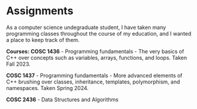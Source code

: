 # Assignments
As a computer science undegraduate student, I have taken many programming classes throughout the course of my education, and I wanted a place to keep track of them.

**Courses:**
**COSC 1436** - Programming fundamentals - The very basics of C++ over concepts such as variables, arrays, functions, and loops. Taken Fall 2023.

**COSC 1437** - Programming fundamentals - More advanced elements of C++ brushing over classes, inheritance, templates, polymorphism, and namespaces. Taken Spring 2024.

**COSC 2436** - Data Structures and Algorithms
